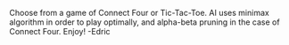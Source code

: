 Choose from a game of Connect Four or Tic-Tac-Toe. AI uses minimax algorithm in order to play optimally, and alpha-beta pruning in the case of Connect Four.
Enjoy!
-Edric

